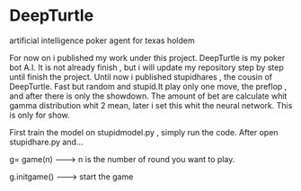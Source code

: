 # DeepTurtle
artificial intelligence poker agent for texas holdem


For now on i published my work under this project. DeepTurtle is my poker bot A.I.
It is not already finish , but i will update my repository step by step until finish the project.
Until now i published stupidhares , the cousin of DeepTurtle. Fast but random and stupid.It play only one move, the preflop , and after there is only the showdown. The amount of bet are calculate whit gamma distribution whit 2 mean, later i set this whit the neural network. This is only for show.

First train the model on stupidmodel.py , simply run the code.
After open stupidhare.py and...

g= game(n) ---> n is the number of round you want to play.

g.initgame() ---> start the game
